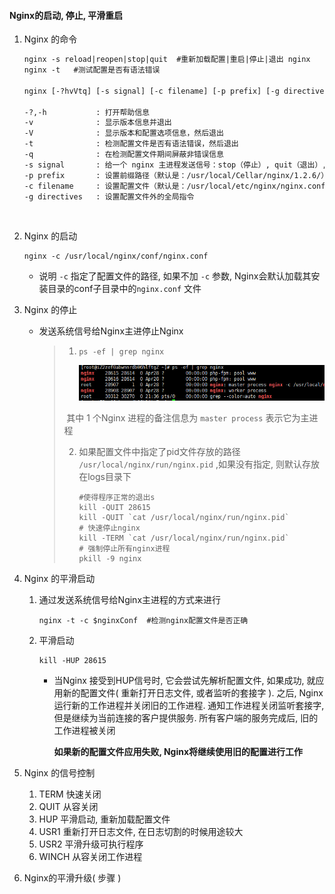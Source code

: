 #### Nginx的启动, 停止, 平滑重启

1. Nginx 的命令

   ```html
   nginx -s reload|reopen|stop|quit  #重新加载配置|重启|停止|退出 nginx
   nginx -t   #测试配置是否有语法错误

   nginx [-?hvVtq] [-s signal] [-c filename] [-p prefix] [-g directives]

   -?,-h           : 打开帮助信息
   -v              : 显示版本信息并退出
   -V              : 显示版本和配置选项信息，然后退出
   -t              : 检测配置文件是否有语法错误，然后退出
   -q              : 在检测配置文件期间屏蔽非错误信息
   -s signal       : 给一个 nginx 主进程发送信号：stop（停止）, quit（退出）, reopen（重启）, reload（重新加载配置文件）
   -p prefix       : 设置前缀路径（默认是：/usr/local/Cellar/nginx/1.2.6/）
   -c filename     : 设置配置文件（默认是：/usr/local/etc/nginx/nginx.conf）
   -g directives   : 设置配置文件外的全局指令
   ```

   ​

2. Nginx 的启动

   ```shell
   nginx -c /usr/local/nginx/conf/nginx.conf
   ```

   * 说明 `-c` 指定了配置文件的路径, 如果不加 `-c` 参数, Nginx会默认加载其安装目录的conf子目录中的`nginx.conf` 文件

3. Nginx 的停止

   * 发送系统信号给Nginx主进停止Nginx

     > 1. `ps -ef | grep nginx`
     >
     >    ![运行时截图](./运行时截图.png)
     >
     > ​       其中 1 个Nginx 进程的备注信息为 `master process` 表示它为主进程
     >
     > 2. 如果配置文件中指定了pid文件存放的路径 `/usr/local/nginx/run/nginx.pid` ,如果没有指定, 则默认存放在logs目录下
     >
     >    ```shell
     >    #使得程序正常的退出s
     >    kill -QUIT 28615
     >    kill -QUIT `cat /usr/local/nginx/run/nginx.pid`
     >    # 快速停止nginx
     >    kill -TERM `cat /usr/local/nginx/run/nginx.pid`
     >    # 强制停止所有nginx进程
     >    pkill -9 nginx
     >    ```

4. Nginx 的平滑启动

   1. 通过发送系统信号给Nginx主进程的方式来进行

      ```shell
      nginx -t -c $nginxConf  #检测nginx配置文件是否正确
      ```

   2. 平滑启动

      ```shell
      kill -HUP 28615
      ```

      * 当Nginx 接受到HUP信号时, 它会尝试先解析配置文件, 如果成功, 就应用新的配置文件( 重新打开日志文件, 或者监听的套接字 ). 之后, Nginx 运行新的工作进程并关闭旧的工作进程. 通知工作进程关闭监听套接字, 但是继续为当前连接的客户提供服务. 所有客户端的服务完成后, 旧的工作进程被关闭

        __如果新的配置文件应用失败, Nginx将继续使用旧的配置进行工作__

5. Nginx 的信号控制

   1. TERM  快速关闭
   2. QUIT  从容关闭
   3. HUP 平滑启动, 重新加载配置文件
   4. USR1 重新打开日志文件, 在日志切割的时候用途较大
   5. USR2 平滑升级可执行程序
   6. WINCH 从容关闭工作进程

6. Nginx的平滑升级( 步骤 )